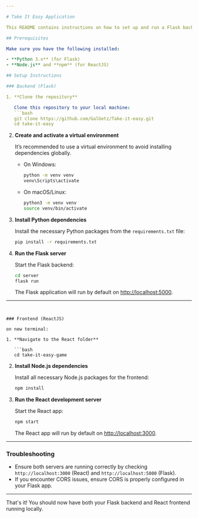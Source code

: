 ```yaml
---

# Take It Easy Application

This README contains instructions on how to set up and run a Flask backend and ReactJS frontend locally.

## Prerequisites

Make sure you have the following installed:

- **Python 3.x** (for Flask)
- **Node.js** and **npm** (for ReactJS)

## Setup Instructions

### Backend (Flask)

1. **Clone the repository**

   Clone this repository to your local machine:
   ```bash
   git clone https://github.com/GalGetz/Take-it-easy.git
   cd take-it-easy
   ```

2. **Create and activate a virtual environment**

   It’s recommended to use a virtual environment to avoid installing dependencies globally.

   - On Windows:
     ```bash
     python -m venv venv
     venv\Scripts\activate
     ```

   - On macOS/Linux:
     ```bash
     python3 -m venv venv
     source venv/bin/activate
     ```

3. **Install Python dependencies**

   Install the necessary Python packages from the `requirements.txt` file:

   ```bash
   pip install -r requirements.txt
   ```

4. **Run the Flask server**

   Start the Flask backend:

   ```bash
   cd server
   flask run
   ```

   The Flask application will run by default on [http://localhost:5000](http://localhost:5000).

---
```


### Frontend (ReactJS)

on new terminal:

1. **Navigate to the React folder**

   ```bash
   cd take-it-easy-game
   ```

2. **Install Node.js dependencies**

   Install all necessary Node.js packages for the frontend:

   ```bash
   npm install
   ```

3. **Run the React development server**

   Start the React app:

   ```bash
   npm start
   ```

   The React app will run by default on [http://localhost:3000](http://localhost:3000).

---

### Troubleshooting

- Ensure both servers are running correctly by checking `http://localhost:3000` (React) and `http://localhost:5000` (Flask).
- If you encounter CORS issues, ensure CORS is properly configured in your Flask app.

---

That's it! You should now have both your Flask backend and React frontend running locally.

